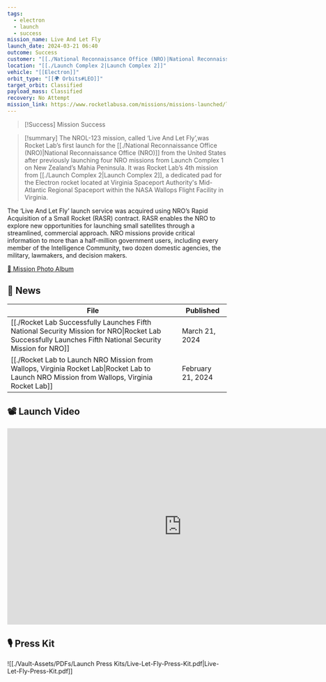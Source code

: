 ```yaml
---
tags:
  - electron
  - launch
  - success
mission_name: Live And Let Fly
launch_date: 2024-03-21 06:40
outcome: Success
customer: "[[./National Reconnaissance Office (NRO)|National Reconnaissance Office (NRO)]]"
location: "[[./Launch Complex 2|Launch Complex 2]]"
vehicle: "[[Electron]]"
orbit_type: "[[🌍 Orbits#LEO]]"
target_orbit: Classified
payload_mass: Classified
recovery: No Attempt
mission_link: https://www.rocketlabusa.com/missions/missions-launched/live-and-let-fly/
---
```

>[!Success] Mission Success

>[!summary]
The NROL-123 mission, called ‘Live And Let Fly’,was Rocket Lab’s first launch for the [[./National Reconnaissance Office (NRO)|National Reconnaissance Office (NRO)]] from the United States after previously launching four NRO missions from Launch Complex 1 on New Zealand’s Mahia Peninsula. It was Rocket Lab’s 4th mission from [[./Launch Complex 2|Launch Complex 2]], a dedicated pad for the Electron rocket located at Virginia Spaceport Authority's Mid-Atlantic Regional Spaceport within the NASA Wallops Flight Facility in Virginia.  
>
The ‘Live And Let Fly’ launch service was acquired using NRO’s Rapid Acquisition of a Small Rocket (RASR) contract. RASR enables the NRO to explore new opportunities for launching small satellites through a streamlined, commercial approach. NRO missions provide critical information to more than a half-million government users, including every member of the Intelligence Community, two dozen domestic agencies, the military, lawmakers, and decision makers.  
>
[📸 Mission Photo Album](https://www.flickr.com/photos/rocketlab/albums/72177720315524540/)

## 📰 News
| File                                                                                                                                                           | Published         |
| -------------------------------------------------------------------------------------------------------------------------------------------------------------- | ----------------- |
| [[./Rocket Lab Successfully Launches Fifth National Security Mission for NRO\|Rocket Lab Successfully Launches Fifth National Security Mission for NRO]] | March 21, 2024    |
| [[./Rocket Lab to Launch NRO Mission from Wallops, Virginia   Rocket Lab\|Rocket Lab to Launch NRO Mission from Wallops, Virginia   Rocket Lab]]         | February 21, 2024 |


## 📽️ Launch Video

<iframe width="800" height="450" src="https://www.youtube.com/embed/Coa3GZtotQo" title="Rocket Lab&#39;s Electron - Live And Let Fly Mission" frameborder="0" allow="accelerometer; autoplay; clipboard-write; encrypted-media; gyroscope; picture-in-picture; web-share" referrerpolicy="strict-origin-when-cross-origin" allowfullscreen></iframe>     

## 🎙️ Press Kit

![[./Vault-Assets/PDFs/Launch Press Kits/Live-Let-Fly-Press-Kit.pdf|Live-Let-Fly-Press-Kit.pdf]]
